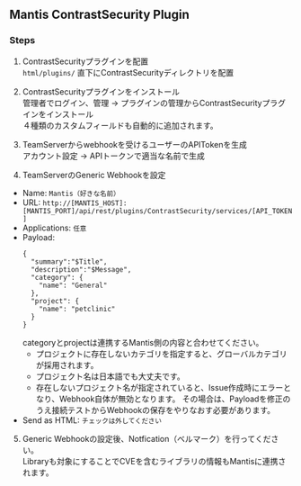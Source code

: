 ## Mantis ContrastSecurity Plugin

### Steps
1. ContrastSecurityプラグインを配置  
  ```html/plugins/``` 直下にContrastSecurityディレクトリを配置
2. ContrastSecurityプラグインをインストール  
  管理者でログイン、管理 -> プラグインの管理からContrastSecurityプラグインをインストール  
  ４種類のカスタムフィールドも自動的に追加されます。

3. TeamServerからwebhookを受けるユーザーのAPITokenを生成  
  アカウント設定 -> APIトークンで適当な名前で生成

4. TeamServerのGeneric Webhookを設定  
  - Name: ```Mantis（好きな名前）```  
  - URL: ```http://[MANTIS_HOST]:[MANTIS_PORT]/api/rest/plugins/ContrastSecurity/services/[API_TOKEN]```  
  - Applications: ```任意```  
  - Payload:
    ```
    {
      "summary":"$Title",
      "description":"$Message",
      "category": {
        "name": "General"
      },
      "project": {
        "name": "petclinic"
      }
    }
    ```
    categoryとprojectは連携するMantis側の内容と合わせてください。  
    - プロジェクトに存在しないカテゴリを指定すると、グローバルカテゴリが採用されます。
    - プロジェクト名は日本語でも大丈夫です。
    - 存在しないプロジェクト名が指定されていると、Issue作成時にエラーとなり、Webhook自体が無効となります。
      その場合は、Payloadを修正のうえ接続テストからWebhookの保存をやりなおす必要があります。
  - Send as HTML: ```チェックは外してください```
  
5. Generic Webhookの設定後、Notfication（ベルマーク）を行ってください。  
  Libraryも対象にすることでCVEを含むライブラリの情報もMantisに連携されます。

